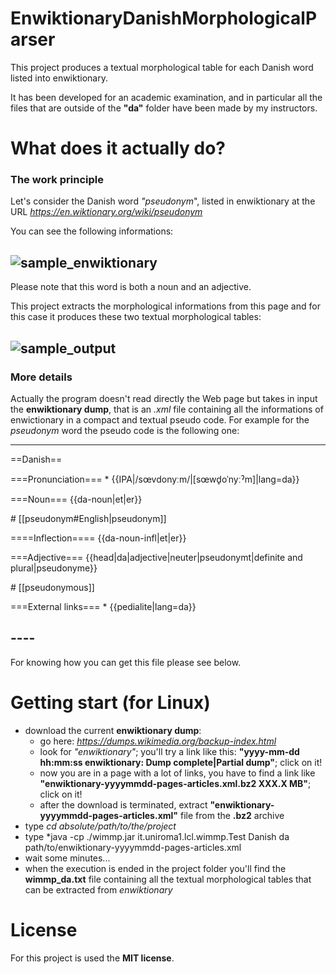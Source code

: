 # EnwiktionaryDanishMorphologicalParser
This project produces a textual morphological table for each Danish word listed into enwiktionary.

It has been developed for an academic examination, and in particular all the files that are outside of the **"da"** folder have been made by my instructors.

# What does it actually do?

### The work principle
Let's consider the Danish word *"pseudonym*", listed in enwiktionary at the URL *https://en.wiktionary.org/wiki/pseudonym*

You can see the following informations:

![sample_enwiktionary](https://cloud.githubusercontent.com/assets/18027256/17254846/c53e119c-55b6-11e6-8a9e-93cd3f848c2d.png)
---------

Please note that this word is both a noun and an adjective.

This project extracts the morphological informations from this page and for this case it produces these two textual morphological tables:

![sample_output](https://cloud.githubusercontent.com/assets/18027256/17254978/5e062496-55b7-11e6-9dc0-79bd63b97592.png)
--------

### More details

Actually the program doesn't read directly the Web page but takes in input the **enwiktionary dump**, that is an *.xml* file containing all the informations of enwictionary in a compact and textual pseudo code.
For example for the *pseudonym* word the pseudo code is the following one:

-------
==Danish==

===Pronunciation===
\* {{IPA|/sœvdonyːm/|[sœwd̥oˈnyːˀm]|lang=da}}

===Noun===
{{da-noun|et|er}}

\# [[pseudonym#English|pseudonym]]

====Inflection====
{{da-noun-infl|et|er}}

===Adjective===
{{head|da|adjective|neuter|pseudonymt|definite and plural|pseudonyme}}

\# [[pseudonymous]]

===External links===
\* {{pedialite|lang=da}}

\-\-\-\-
-------

For knowing how you can get this file please see below.

# Getting start (for Linux)
* download the current  **enwiktionary dump**:
  * go here: *https://dumps.wikimedia.org/backup-index.html*
  * look for *"enwiktionary"*; you'll try a link like this: **"yyyy-mm-dd hh:mm:ss enwiktionary: Dump complete|Partial dump"**; click on it!
  * now you are in a page with a lot of links, you have to find a link like **"enwiktionary-yyyymmdd-pages-articles.xml.bz2 XXX.X MB"**; click on it!
  * after the download is terminated, extract **"enwiktionary-yyyymmdd-pages-articles.xml"** file from the **.bz2** archive
* type *cd absolute/path/to/the/project*
* type *java -cp ./wimmp.jar it.uniroma1.lcl.wimmp.Test Danish da path/to/enwiktionary-yyyymmdd-pages-articles.xml
* wait some minutes...
* when the execution is ended in the project folder you'll find the **wimmp_da.txt** file containing all the textual morphological tables that can be extracted from *enwiktionary*

# License
For this project is used the **MIT license**.
